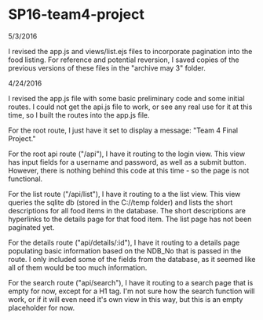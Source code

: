 # SP16-team4-project

5/3/2016

I revised the app.js and views/list.ejs files to incorporate pagination into the food listing.  For reference and potential reversion, I saved copies of the previous versions of these files in the "archive may 3" folder.

4/24/2016

I revised the app.js file with some basic preliminary code and some initial routes.  I could not get the api.js file to work, or see any real use for it at this time, so I built the routes into the app.js file.  

For the root route, I just have it set to display a message: "Team 4 Final Project."

For the root api route ("/api"), I have it routing to the login view.  This view has input fields for a username and password, as well as a submit button.  However, there is nothing behind this code at this time - so the page is not functional.

For the list route ("/api/list"), I have it routing to a the list view.  This view queries the sqlite db (stored in the C://temp folder) and lists the short descriptions for all food items in the database.  The short descriptions are hyperlinks to the details page for that food item.  The list page has not been paginated yet.

For the details route ("api/details/:id"), I have it routing to a details page populating basic information based on the NDB_No that is passed in the route.  I only included some of the fields from the database, as it seemed like all of them would be too much information.

For the search route ("api/search"), I have it routing to a search page that is empty for now, except for a H1 tag.  I'm not sure how the search function will work, or if it will even need it's own view in this way, but this is an empty placeholder for now. 


